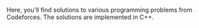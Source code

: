 Here, you'll find solutions to various programming problems from Codeforces.
The solutions are implemented in C++.
